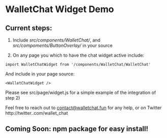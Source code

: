 # WalletChat Widget Demo

## Current steps:

1) Include *src/components/WalletChat/*, and *src/compoments/ButtonOverlay/* in your source

2) On any page you which to have the chat widget active include: 

```import WalletChatWidget from '/components/WalletChat/WalletChat'```

And include in your page source: 

```<WalletChatWidget />```

Please see src/page/widget.js for a simple example of the integration of step 2)

Feel free to reach out to contact@walletchat.fun for any help, or on Twitter http://twitter..com/wallet_chat

## Coming Soon: npm package for easy install!
